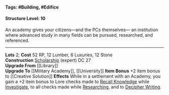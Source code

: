 #### Tags: #Building, #Edifice
#### Structure Level: 10

An academy gives your citizens—and the PCs themselves— an institution where advanced study in many fields can be pursued, researched, and referenced.

---

**Lots** 2; **Cost** 52 RP, 12 Lumber, 6 Luxuries, 12 Stone  
**Construction** [Scholarship](https://2e.aonprd.com/Skills.aspx?ID=29) (expert) DC 27  
**Upgrade From** [[Library]]  
**Upgrade To** [[Military Academy]], [[University]]
**Item Bonus** +2 item bonus to [[Creative Solution]]
**Effects** While in a settlement with an Academy, you gain a +2 item bonus to Lore checks made to [Recall Knowledge](https://2e.aonprd.com/Actions.aspx?ID=26) while [Investigate](https://2e.aonprd.com/Actions.aspx?ID=516), to all checks made while [Researching](https://2e.aonprd.com/Rules.aspx?ID=1205), and to [Decipher Writing](https://2e.aonprd.com/Actions.aspx?ID=22).